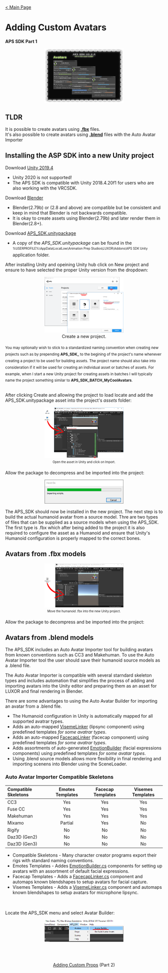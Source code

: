 [< Main Page](index.md)

# Adding Custom Avatars 
**APS SDK Part 1**

<p align="center">
  <a href="img/aps sdk avatar builder main.png">
     <img width="50%"  src="img/aps sdk avatar builder main.png">
  </a>
</p>

## TLDR

It is possible to create avatars using <a href="#user-content-building-avatars-from-fbx">**.fbx**</a> files.<br>
It's also possible to create avatars using <a href="#user-content-building-avatars-from-blend">**.blend**</a> files with the Auto Avatar Importer



## Installing the ASP SDK into a new Unity project

Download [Unity 2019.4](https://unity3d.com/unity/whats-new/2019.4.16)
 - Unity 2020 is not supported!
 - The APS SDK is compatible with Unity 2018.4.20f1 for users who are also working with the VRCSDK.

Download [Blender](https://www.blender.org/download/)
 - Blender(2.79b) or (2.8 and above) are compatible but be consistent and keep in mind that Blender is not backwards compatible.
 - It is okay to create assets using Blender(2.79b) and later render them in Blender(2.8+).

Download [APS_SDK.unitypackage](https://github.com/guiglass/LUXOR/blob/gh-pages/APS_SDK.unitypackage?raw=true)
 - A copy of the *APS_SDK.unitypackage* can be found in the <sub><sup>%USERPROFILE%\AppData\LocalLow\Animation Prep Studios\LUXOR\Addons\APS SDK Unity</sup></sub> application folder.
 
After installing Unity and opeining Unity hub click on New project and ensure to have selected the proper Unity version from the dropdown:

<p align="center">
  <a href="https://raw.githubusercontent.com/guiglass/LUXOR/gh-pages/img/new%20project.png">
     <img width="50%" src="https://raw.githubusercontent.com/guiglass/LUXOR/gh-pages/img/new%20project.png">
  </a>
  <br>
  Create a new project.
</p>
<sub>You may optionally wish to stick to a standardized naming convention when creating new projects such as by prepending <b>APS_SDK_</b> to the begining of the project's name whenever creating a project to be used for building assets. The project name should also take into consideration if it will be used for creating an individual asset or batches of assets. For example, when I start a new Unity project for creating assets in batches I will typically name the project something similar to <b>APS_SDK_BATCH_MyCoolAvatars</b>.
</sub>
<br><br>

After clicking Create and allowing the project to load locate and add the APS_SDK.unitypackage asset into the project's *assets* folder:
<br>
<p align="center">
  <a href="img/import sdk.png">
     <img width="50%" src="img/import sdk.png">
  </a>
  <br>
  <sub><sup>Open the asset in Unity and click on Import.</sup></sub>
</p>
    Allow the package to decompress and be imported into the project:
  <br>
<p align="center">
  <a href="img/importing scripts.png">
     <img width="50%" src="img/importing scripts.png">
  </a>
</p>


The APS_SDK should now be installed in the new project. The next step is to build the actual humanoid avatar from a source model.
Thre are two types of files that can be supplied as a source models when using the APS_SDK. The first type is .fbx which after being added to the project it is also required to configure the asset as a Humanoid and ensure that Unity's Humanoid configuration is properly mapped to the correct bones.

<div id="building-avatars-from-fbx"></div>

## Avatars from **.fbx** models 

<p align="center">
  <a href="img/import fbx.png">
     <img width="50%" src="img/import fbx.png">
  </a>
  <br>
  <sub><sup>Move the humanoid .fbx into the new Unity project.</sup></sub>
</p>
    Allow the package to decompress and be imported into the project:
  <br>




<div id="building-avatars-from-blend"></div>

## Avatars from **.blend** models 

The APS_SDK includes an Auto Avatar Importer tool for building avatars from known conventions such as CC3 and Makehuman. To use the Auto Avatar Importer tool the user should save their humanoid source models as a .blend file. 

The Auto Avatar Importer is compatible with several starndard skeleton types and includes automation that simplifies the process of adding and importing avatars into the Unity editor and preparing them as an asset for LUXOR and final rendering in Blender.

There are some advantages to using the Auto Avatar Builder for importing an avatar from a .blend file. 
 * The Humanoid configuration in Unity is automatically mapped for all supported avatrar types.
 * Adds an auto-mapped <a href="img/visemeLinker.png">VisemeLinker</a> (lipsync component) using predefined templates *for some avatrar types*. 
 * Adds an auto-mapped <a href="img/facecapLinker.png">FacecapLinker</a> (facecap component) using predefined templates *for some avatrar types*. 
 * Adds assortments of auto-generated <a href="img/emotes.png">EmotionBuilder</a> (facial expressions components) using predefined templates *for some avatar types*.
 * Using .blend source models allows more flexibility in final rendering and importing scenens into Blender using the SceneLoader. 

### Auto Avatar Importer Compatible Skeletons
|   Compatible Skeletons |  Emotes Templates  |  Facecap Templates  | Visemes Templates |
| :-------------| :-------------: | :-------------: |    :-------------: | 
|  CC3          |     Yes            |  Yes             | Yes             |
|  Fuse CC      |     Yes            |  Yes             | Yes             |
|  Makehuman    |     Yes            |  Yes            | Yes             |
|  Mixamo       |     Partial        |  Yes             | No             |
|  Rigify      |     No            |  No             | No             |
|  Daz3D (Gen2) |     No             |  No             | No             |
|  Daz3D (Gen3) |     No             |  No             | No             |

* Compatible Skeletons - Many character creator programs export their rigs with standard naming conventions.
* Emotes Templates - Addes <a href="img/emotes.png">EmotionBuilder.cs</a> components for setting up avatars with an assortment of default facial expressions.
* Facecap Templates - Adds a <a href="img/facecapLinker.png">FacecapLinker.cs</a> component and automaps known blendshapes to setup avatars for facial capture.
* Visemes Templates - Adds a <a href="img/visemeLinker.png">VisemeLinker.cs</a> component and automaps known blendshapes to setup avatars for microphone lipsync.



<br><br>
Locate the APS_SDK menu and select Avatar Builder:
<br>
<p align="center">
  <a href="img/avatar menu.png">
     <img width="50%" src="img/avatar menu.png">
  </a>
</p>


<br><br>
<p align="center">
  <a href="apssdk_part2.md">Adding Custom Props</a> (Part 2)
</p>
